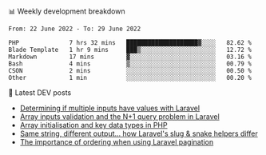 📊 Weekly development breakdown
<!--START_SECTION:waka-->

```text
From: 22 June 2022 - To: 29 June 2022

PHP              7 hrs 32 mins   ████████████████████▓░░░░   82.62 %
Blade Template   1 hr 9 mins     ███▒░░░░░░░░░░░░░░░░░░░░░   12.72 %
Markdown         17 mins         ▓░░░░░░░░░░░░░░░░░░░░░░░░   03.16 %
Bash             4 mins          ▒░░░░░░░░░░░░░░░░░░░░░░░░   00.79 %
CSON             2 mins          ░░░░░░░░░░░░░░░░░░░░░░░░░   00.50 %
Other            1 min           ░░░░░░░░░░░░░░░░░░░░░░░░░   00.20 %
```

<!--END_SECTION:waka-->

📕 Latest DEV posts
<!-- BLOG-POST-LIST:START -->
- [Determining if multiple inputs have values with Laravel](https://dev.to/michaelvickersuk/determining-if-multiple-inputs-have-values-with-laravel-km6)
- [Array inputs validation and the N+1 query problem in Laravel](https://dev.to/michaelvickersuk/array-inputs-validation-and-the-n1-query-problem-in-laravel-2agb)
- [Array initialisation and key data types in PHP](https://dev.to/michaelvickersuk/array-initialisation-and-key-data-types-in-php-1e5b)
- [Same string, different output... how Laravel&#39;s slug &amp; snake helpers differ](https://dev.to/michaelvickersuk/same-string-different-output-how-laravels-slug-snake-helpers-differ-1ccj)
- [The importance of ordering when using Laravel pagination](https://dev.to/michaelvickersuk/the-importance-of-ordering-when-using-laravel-pagination-1e37)
<!-- BLOG-POST-LIST:END -->
